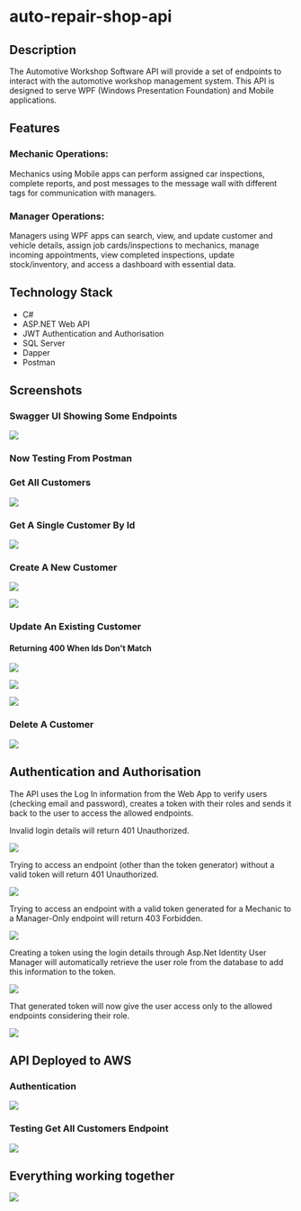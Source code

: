 # auto-repair-shop-api

## Description

The Automotive Workshop Software API will provide a set of endpoints to interact with the automotive workshop management system. This API is designed to serve WPF (Windows Presentation Foundation) and Mobile applications.

## Features 

### Mechanic Operations: 

Mechanics using Mobile apps can perform assigned car inspections, complete reports, and post messages to the message wall with different tags for communication with managers.

### Manager Operations: 

Managers using WPF apps can search, view, and update customer and vehicle details, assign job cards/inspections to mechanics, manage incoming appointments, view completed inspections, update stock/inventory, and access a dashboard with essential data.

## Technology Stack
- C#
- ASP.NET Web API
- JWT Authentication and Authorisation
- SQL Server
- Dapper
- Postman

## Screenshots

### Swagger UI Showing Some Endpoints

![](https://lh3.googleusercontent.com/pw/AIL4fc_CDUE4PmCWQpFwwGNK6zslr892LNteGTfm3mtGfdxBhKZxhOP1ZZANp3Jp0ImLRl_tXueWQdU_mNsEQ0w5wMmQwh69HX27tdJ7AMg28YZZP9zZxCqMacTOqTgL_3CPG6EdAsdWPsM1qP0SdyjRc8BS=w1866-h952-s-no)

### Now Testing From Postman

### Get All Customers 

![](https://lh3.googleusercontent.com/pw/AIL4fc8HXoqd98uQ241Yj1_pqonkhXTOAshTj3sLgwSauWZKEgWfvq2viaYoYWoYZmEJhogxExNDvt7Lo-W4XTlVN2_RSti6FKfkLPqIvEwhTAIoxCVB1-IEt0c4A3BzVVQ4SjkmTXxRhXWyIGcf3yT27NqO=w1162-h963-s-no)

### Get A Single Customer By Id

![](https://lh3.googleusercontent.com/pw/AIL4fc9nbfQETbE6AGAG-yKwJSMTDEu0H-qe5tVR1VLlZ6WU74jnOyACeUFet3SCg2iTavxZ-pelATPkrJBX6-wulg4jc6Q6Z0zjCdi7IyLvOwCH-3CuLkGHptC3Mz-vG0zBYefkvmEWXQSjN_-3hmqAvFYE=w609-h530-s-no)

### Create A New Customer

![](https://lh3.googleusercontent.com/pw/AIL4fc-cjCnNRaYa2aHEFRdT2YO0RseORx4V05ZHrpIJC4Oc1c-6K_fki38fNO8E72RBW6jS-LCJzKjwhbkCotdEuBD6hD2F1iTE9jqTO8umYJ7VF3SJRavK8s6iE_WpN6s837FMO8sG2lTpt6zxaNMJUzRt=w666-h525-s-no)

![](https://lh3.googleusercontent.com/pw/AIL4fc9HzLPVOQTC_pc9JzayhXG53mMDWs8-k5H9ylbU9n4683PdmC2td_piLP5cB0v-My06bGYBGe08m00Cf93tHqPYa-xQ78jNXWy8zTqulnzojzT6aIfbxhdvkSZaS-tr7QIribojvMuxEUxFMFIsh-DZ=w627-h470-s-no)

### Update An Existing Customer

#### Returning 400 When Ids Don't Match

![](https://lh3.googleusercontent.com/pw/AIL4fc_6EwM8lYEzGx3ZxcdL5v_nIn8iHzM3vaqwIThv1UtZzWokGsVwv0pSfPicR_GMj8FbOeyNA9717tI-K-8dwa123fv3QBxOEGF0XpkRn0Bh4PTmjRgjARFoxYrzGopxZ_0HpEVncbZraJWo28-qhFxB=w544-h541-s-no)

![](https://lh3.googleusercontent.com/pw/AIL4fc_FGX1nmODTd0fMAmXUzACG7v8YkMuygWC4YXEhbpiSE2JSnfIUc5IZDmblJrM_odnC949TlCGX0qHDvfZ-pprkP0CTS_8xSDQWDQlRe_pmOI_z-D9tJ4rg25XsfyhThg06wUM0lzkAHrdmUt8nK8Vs=w567-h547-s-no)

![](https://lh3.googleusercontent.com/pw/AIL4fc-OQEMIH43DSfRS17R7F0219mPBGnEQGceAI18ipzR-sxs26uOfkutm-_-yyFxa8U-ds_1IXrXcAtmKAIQskcP8vwAnNasr1-IrlLm6V8fJI0dgUoG1lGQDmfVRmusHTzmZz0lXEoaXy78jefr_qBsz=w534-h429-s-no)

### Delete A Customer

![](https://lh3.googleusercontent.com/pw/AIL4fc_mtXS9guY91BdodT192KulpkgYxQXw2biQMIQ99vlE7IZzG5oCsQDcP0eiReTpu39AxCX9WXSLgCYe3VsGK-qI3hdqLQvnZhYW00-TYehSEWFrnYOF7Sy6dTJeTmukI8KAl51cUXi_b9SWCPSjh-V0=w546-h414-s-no)

## Authentication and Authorisation

The API uses the Log In information from the Web App to verify users (checking email and password), creates a token with their roles and sends it back to the user to access the allowed endpoints.

Invalid login details will return 401 Unauthorized.

![](https://lh3.googleusercontent.com/pw/AIL4fc8iwMJdZVBsjsMbt5CJlGtHdyvn25vP-s9g4jOBkfPQtARuIsH0K_CljKCffLdh0N_PKBHOIgjxjBAEQYQFb_Bv7D86W8OAz2bXbTgJRvcvXcn88SelC79VdoDKoGRGKPy5YyXXOIUzk4Y04nZHxPbX=w1302-h801-s-no)

Trying to access an endpoint (other than the token generator) without a valid token will return 401 Unauthorized.

![](https://lh3.googleusercontent.com/pw/AIL4fc9tXA0r0t6ozyAIgydI-KdXNpP5WX3eo69CW3v7ZljhCTucvm8bA4WmX58CXNm5noXU__avkVWz_76OiQi7XUKbbtKkzldtaWGW8fekGK-B4mH2MmC9G5iAJfjvakwnd_yLnGltLtnSEdddoDonoVCx=w1018-h421-s-no)

Trying to access an endpoint with a valid token generated for a Mechanic to a Manager-Only endpoint will return 403 Forbidden.

![](https://lh3.googleusercontent.com/pw/AIL4fc-P2ZVO9NjTdDJfSKeTK8eGNetoWKRKqzcRfE4nnlPP-9e4vBeNhhVnS8IeULjTN2Oq51cTmjcanSJWcLiaMBIqfI7KxI6xOM9uXHlhFnnM0h-on4r4ioQa6_NW6aNmq77xt4zuLiVX3K3PSy3iT1Of=w1062-h600-s-no)

Creating a token using the login details through Asp.Net Identity User Manager will automatically retrieve the user role from the database to add this information to the token.

![](https://lh3.googleusercontent.com/pw/AIL4fc9TBIb23GFJCkjQpVxyBI52fldHTLKFb3PQkjAgiohsPdXvgIOoh1y8ZTFJQHy1hFyGmYRsOJJkMaqAWVY3j1UAGjaWUtsFZ102syF1Hfl-I0Q4ETgtrhBy39HE_SoQddq_Dc_PBJYf_LQuBfO7sOTS=w772-h753-s-no)

That generated token will now give the user access only to the allowed endpoints considering their role.

![](https://lh3.googleusercontent.com/pw/AIL4fc9lvhYm9t-8KekMwlzvjRruVxnbm5RJLz_rE40snrne_h6fBU0J1OKdj1BLzbflkyDO5-S8fXQNdj7cZ88TT6dT4NjtqHfpgwmrA5bxCYGLQ_ZvGZQRUs6eSiIZC5x7TOznsstdpwNevhRcnO13Nf0l=w1165-h882-s-no)


## API Deployed to AWS

### Authentication

![](https://lh3.googleusercontent.com/pw/AIL4fc-JP0qrPAjQmp2CCyvofEpPE-bDvrLqPfrech-rIc39njL8bTdQqMBHSrx_ks--s41MLX8u1dS-VKsKnCvTpB7xcu6BVroynzUOX6SKA_7Ani7vqbmZeMfQgnJbwAIx1KViBDfPC3k9fYOWdbzGcFBh=w1104-h498-s-no)

### Testing Get All Customers Endpoint

![](https://lh3.googleusercontent.com/pw/AIL4fc8xbuZeO1tgTj7a87es1Ix01SDFq209u71wppxe_G-hx0Qm5UWf6A1c1y9g_sAkzeNBG2_Z6W4hOV9w0d4UIf3PFg614uP_JueUEXvu0B9Z5Ke2UnSq5oDialGkKO7NEDTtqUxvPtr1b0yJf1Nf2Cr3=w1234-h930-s-no)

## Everything working together

![](https://lh3.googleusercontent.com/pw/AIL4fc_qDTlL_SmHqop5KzHfSqK3M3PAYdVpI5qzwrj_GaEIEr6A2djIBjL7FzTFNiOFwbCrHbj3Kr08bEr5eE3vIWYWWZtduXhfW1ZSguOtur3rK5KOUiheIhx5DdvYexeiZjvfAag_NJgP9yWe74XI9YnQ=w1824-h912-s-no)
